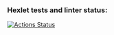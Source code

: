 ### Hexlet tests and linter status:
[![Actions Status](https://github.com/eilmoon/frontend-project-lvl2/workflows/hexlet-check/badge.svg?branch=)](https://github.com/eilmoon/frontend-project-lvl2/actions?query=branch:)